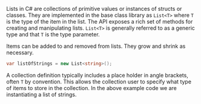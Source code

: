 Lists in C# are collections of primitive values or instances of structs or classes. They are implemented in the base class library as `List<T>` where `T` is the type of the item in the list. The API exposes a rich set of methods for creating and manipulating lists. `List<T>` is generally referred to as a generic type and that `T` is the type parameter.

Items can be added to and removed from lists. They grow and shrink as necessary.

```csharp
var listOfStrings = new List<string>();
```

A collection definition typically includes a place holder in angle brackets, often `T` by convention. This allows the collection user to specify what type of items to store in the collection. In the above example code we are instantiating a list of strings.
